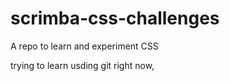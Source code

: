 # scrimba-css-challenges

A repo to learn and experiment CSS 

trying to learn usding git right now,